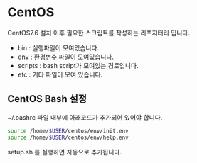 # CentOS

CentOS7.6 설치 이후 필요한 스크립트를 작성하는 리포지터리 입니다.

- bin : 실행파일이 모여있습니다.
- env : 환경변수 파일이 모여있습니다.
- scripts : bash script가 모여있는 경로입니다.
- etc : 기타 파일이 모여 있습니다.

## CentOS Bash 설정
~/.bashrc 파일 내부에 아래코드가 추가되어 있어야 합니다.

```bash
source /home/$USER/centos/env/init.env
source /home/$USER/centos/env/help.env
```
setup.sh 를 실행하면 자동으로 추가됩니다.

